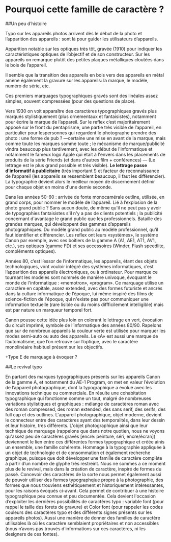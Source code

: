 # Pourquoi cette famille de caractère ?

##Un peu d’histoire 

Typo sur les appareils photos arrivent dès le début de la photo et l’apparition des appareils : sont là pour guider les utilisateurs d’appareils.

Apparition notable sur les optiques très tôt, gravée (1910) pour indiquer les caractéristiques optiques de l’objectif et de son constructeur.
Sur les appareils on remarque plutôt des petites plaques métalliques cloutées dans le bois de l’appareil.

Il semble que la transition des appareils en bois vers des appareils en métal amène également la gravure sur les appareils: la marque, le modèle, numéro de série, etc.

Ces premiers marquages typographiques gravés sont des linéales assez simples, souvent compressées (pour des questions de place).

Vers 1930 on voit apparaître des caractères typographiques gravés plus marqués stylistiquement (plus ornementaux et fantaisistes), notamment pour écrire la marque de l’appareil. Sur le reflex c’est majoritairement apposé sur le front du pentaprisme, une partie très visible de l’appareil, en particulier pour lespersonnes qui regardent le photographe prendre des photo : une forme de pub ? —certaine une mise en avant de la marque, mais comme toute les marques somme toute ; le mécanisme de marque/publicité vindra beaucoup plus tardivement, avec les début de l'informatique et notamment le fameux logo Apple qui était à l'envers dans les placements de produits de la série Friends (et dans d'autres film + conférences) — (Le lettrage est le plus grand possible et très visible). **Le lettrage passe d’informatif à publicitaire** (très important !) et facteur de reconnaissance de l’appareil (les appareils se ressemblent beaucoup, il faut les différencier). La typographie devient alors le meilleur moyen de discernement définir pour chaque objet en moins d'une demie seconde.

Dans les années 50-60 : arrivée de fonte monocamérale outline, utilisée, en grand corps, pour nommer le modèle de l’appareil. Lié à l’explosion de la photo grand public ? Sans aucun doute, de même qu'il ne peut pas y avoir de typographies fantaisistes s'il n'y a pas de clients potentiels ; la publicité concernant d'avantage le grand public que les professionnels. Bataille des grandes marques, qui développent des gammes d’appareils photographiques. Du modèle grand public au modèle professionnel, qu’il faut identifier et différencier. Les reflex ont leurs «systèmes», le système Canon par exemple, avec ses boitiers de la gamme A (A1, AE1, AT1, AV1, etc.), ses optiques (gamme FD) et ses accessoires (Winder, Flash speedlite, compléments optiques).

Années 80, c’est l’essor de l’informatique, les appareils, étant des objets technologiques, vont vouloir intégré des systèmes informatiques, c’est l’apparition des appareils électroniques, ou à ordinateur. Pour marque ce tournant les modèles sont nommés de manière univoque, évoquant le monde de l'informatique : «memotron», «program». Ce marquage utilise un caractère en capitale, assez extended, avec des formes futuriste et ancrés dans la culture informatique de l’époque, lui même inspiré des films de science-fiction de l'époque, qui n'existe pas pour communiquer une information textuelle (rare lisible ou du moins diffficilement intelligible) mais est par nature un marqueur temporel fort.

Canon pousse cette idée plus loin en colorant le lettrage en vert, évocation du circuit imprimé, symbole de  l’informatique des années 80/90. Rapelons que sur de nombreux appareils la couleur verte est utilisée pour marquer les modes semi-auto ou auto des appareils. Le «A» est aussi une marque de l’automatisme, que l’on retrouve sur l’optique, avec le caractère monolinéaire habituel présent sur les objectifs.

+Type E de marquage à évoquer ?

##Le revival typo

En partant des marques typographiques présents sur les appareils Canon de la gamme A, et notamment du AE-1 Program, on met en valeur l’évolution de l’appareil photographique, dont la typographique a évolué avec les innovations technique ou commerciale. En résulte une cohabitation typographique qui fonctionne comme un tout, malgré de nombreuses variations stylistiques et graphiques : mélange de caractères roman avec des roman compressed, des roman extended, des sans serif, des serifs, des full cap et des outlines. L'appareil photographique, objet moderne, devient le connecteur entre des caractères ayant des temporalités, dans leur dessin et leur histoire, très différents. L'objet photographique ainsi que leur technique de marquage (rappelons que dans notre quotien, nous ne voyons qu'assez peu de caractères gravés [encre: peinture, séri, encre/écran]) deviennent le lien entre ces différentes formes typographique et créée ainis un ensemble, une famille cohérente.
Hommage à la typographie appliquée à un objet de technologie et de consommation et également recherche graphique, puisque que doit développer une famille de caractère complète à partir d’un nombre de glyphe très restreint. Nous ne sommes a ce moment plus de le revival, mais dans la création de caractère, inspiré de formes du passé. Concevoir des caractères de la sorte nous permet également aussi de pouvoir utiliser des formes typographqiue propre à la photographie, des formes que nous trouviens esthétiquement et historiquement intéressantes, pour les raisons évoqués ci-avant. Cela permet de contribuer à une histoire typographique peu connue et peu documentée.
Cela devient l'occasion d’exploiter les dernières possibilités de caractères typo : variable font (pour rappel le taille des forets de gravure) et Color font (pour rappeler les codes couleurs des caractères typo et des différents signes présents sur les appareils photos).
Aussi une manière de donner des familles de caractère utilisables là où les caractère semblaient propriétaires et non accessibles (nous n’avons pas trouvés d’informations sur ces caractères, ni les designers de ces fontes).



